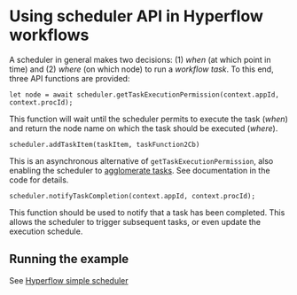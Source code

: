 # Using scheduler API in Hyperflow workflows

A scheduler in general makes two decisions: (1) *when* (at which point in time) and (2) *where* (on which node) to run a *workflow task*. To this end, three API functions are provided:

```
let node = await scheduler.getTaskExecutionPermission(context.appId, context.procId);
```
This function will wait until the scheduler permits to execute the task (*when*) and return the node name on which the task should be executed (*where*).

```
scheduler.addTaskItem(taskItem, taskFunction2Cb)
```
This is an asynchronous alternative of `getTaskExecutionPermission`, also enabling the scheduler to [agglomerate tasks](https://github.com/hyperflow-wms/hyperflow/wiki/Task-agglomeration). See documentation in the code for details.

```
scheduler.notifyTaskCompletion(context.appId, context.procId);
```
This function should be used to notify that a task has been completed. This allows the scheduler to trigger subsequent tasks, or even update the execution schedule. 

## Running the example

See [Hyperflow simple scheduler](https://github.com/hyperflow-wms/hyperflow-simple-scheduler) 

